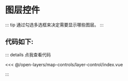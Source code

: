 <script setup>
import Map from './index.vue'
</script>
# 图层控件

::: tip
通过勾选多选框来决定需要显示哪些图层。
:::

<Map />

## 代码如下:

::: details 点我查看代码

<<< @/open-layers/map-controls/layer-control/index.vue

:::


